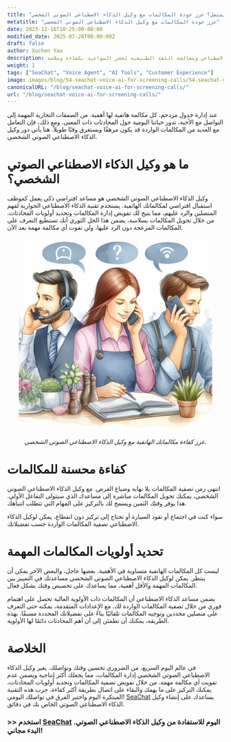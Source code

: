 ```yaml
---
title: "من المتصل؟ عزز جودة المكالمات مع وكيل الذكاء الاصطناعي الصوتي الشخصي"
metatitle: "عزز جودة المكالمات مع وكيل الذكاء الاصطناعي الصوتي الشخصي"
date: 2023-12-16T10:25:00-08:00
modified_date: 2025-07-28T00:00:00Z
draft: false
author: Xuchen Yao
description: استكشف مستقبل جدولة المواعيد مع وكيل الذكاء الاصطناعي الصوتي، الحل المتكامل على مدار الساعة الذي يجمع بين الذكاء الاصطناعي ومعالجة اللغة الطبيعية لحجز المواعيد بكفاءة وسلاسة.
weight: 1
tags: ["SeaChat", "Voice Agent", "AI Tools", "Customer Experience"]
image: images/blog/54-seachat-voice-ai-for-screening-calls/54-seachat-voice-ai-for-screening-calls.png
canonicalURL: "/blog/seachat-voice-ai-for-screening-calls/"
url: "/blog/seachat-voice-ai-for-screening-calls/"
---
```


عند إدارة جدول مزدحم، كل مكالمة هاتفية لها أهمية. من الصفقات التجارية المهمة إلى التواصل مع الأحبة، تدور حياتنا اليومية حول المحادثات ذات المعنى. ومع ذلك، فإن التعامل مع العديد من المكالمات الواردة قد يكون مرهقًا ويستغرق وقتًا طويلاً. هنا يأتي دور وكيل الذكاء الاصطناعي الصوتي الشخصي.

# ما هو وكيل الذكاء الاصطناعي الصوتي الشخصي؟

وكيل الذكاء الاصطناعي الصوتي الشخصي هو مساعد افتراضي ذكي يعمل كموظف استقبال افتراضي لمكالماتك الهاتفية. يستخدم تقنية الذكاء الاصطناعي الحوارية لفهم المتصلين والرد عليهم، مما يتيح لك تفويض إدارة المكالمات وتحديد أولويات المحادثات. من خلال تحويل المكالمات بسلاسة، يضمن هذا الحل الثوري أنك تستطيع التعرف على المكالمات المزعجة دون الرد عليها، ولن تفوت أي مكالمة مهمة بعد الآن.

<center>
<img height="450px" src="/images/blog/50x-all-seachat-agents/transfer-to-and-from-ai-agent.jpeg" alt="عزز كفاءة مكالماتك الهاتفية مع وكيل الذكاء الاصطناعي الصوتي الشخصي."/>

*عزز كفاءة مكالماتك الهاتفية مع وكيل الذكاء الاصطناعي الصوتي الشخصي.*
</center>

# كفاءة محسنة للمكالمات

انتهى زمن تصفية المكالمات بلا نهاية وضياع الفرص. مع وكيل الذكاء الاصطناعي الصوتي الشخصي، يمكنك تحويل المكالمات مباشرة إلى مساعدك الذي سيتولى التفاعل الأولي. هذا يوفر وقتك الثمين ويسمح لك بالتركيز على المهام التي تتطلب انتباهك.

سواء كنت في اجتماع أو تقود السيارة أو تحتاج إلى تركيز دون انقطاع، يمكن لوكيل الذكاء الاصطناعي تصفية المكالمات الواردة حسب تفضيلاتك.

# تحديد أولويات المكالمات المهمة

ليست كل المكالمات الهاتفية متساوية في الأهمية. بعضها عاجل، والبعض الآخر يمكن أن ينتظر. يمكن لوكيل الذكاء الاصطناعي الصوتي الشخصي مساعدتك في التمييز بين المكالمات المهمة والأقل أهمية، مما يساعدك على تخصيص وقتك بشكل فعال.

يضمن مساعد الذكاء الاصطناعي أن المكالمات ذات الأولوية العالية تحصل على اهتمام فوري من خلال تصفية المكالمات الواردة لك. مع الإعدادات المتقدمة، يمكنه حتى التعرف على متصلين محددين وتوجيه المكالمات تلقائيًا بناءً على تفضيلاتك المحددة مسبقًا. بهذه الطريقة، يمكنك أن تطمئن إلى أن أهم المحادثات دائمًا لها الأولوية.

# الخلاصة

في عالم اليوم السريع، من الضروري تحسين وقتك وتواصلك. يغير وكيل الذكاء الاصطناعي الصوتي الشخصي إدارة المكالمات، مما يجعلك أكثر إنتاجية ويضمن عدم تفويت أي مكالمة مهمة. من خلال تفويض تصفية المكالمات وتحديد أولويات المحادثات، يمكنك التركيز على ما يهمك والبقاء على اتصال بطريقة أكثر كفاءة. جرب هذه التقنية المبتكرة اليوم واختبر الفرق في تواصلك اليومي! [SeaChat](https://chat.seasalt.ai/?utm_source=blog) يساعدك على إنشاء وكيل الذكاء الاصطناعي الصوتي الخاص بك في دقائق.

### >> استخدم [SeaChat](https://chat.seasalt.ai/?utm_source=blog) اليوم للاستفادة من وكيل الذكاء الاصطناعي الصوتي. البدء مجاني!
